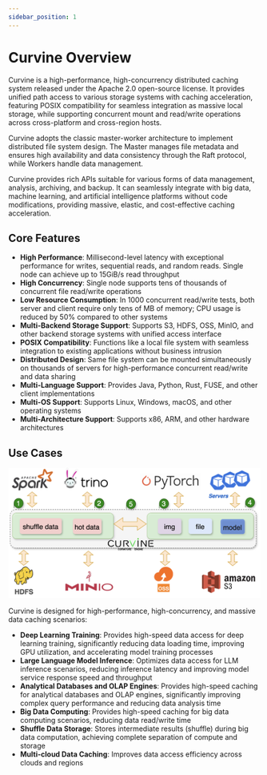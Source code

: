 ```yaml
---
sidebar_position: 1
---
```


# Curvine Overview

Curvine is a high-performance, high-concurrency distributed caching system released under the Apache 2.0 open-source license. It provides unified path access to various storage systems with caching acceleration, featuring POSIX compatibility for seamless integration as massive local storage, while supporting concurrent mount and read/write operations across cross-platform and cross-region hosts.

Curvine adopts the classic master-worker architecture to implement distributed file system design. The Master manages file metadata and ensures high availability and data consistency through the Raft protocol, while Workers handle data management.

Curvine provides rich APIs suitable for various forms of data management, analysis, archiving, and backup. It can seamlessly integrate with big data, machine learning, and artificial intelligence platforms without code modifications, providing massive, elastic, and cost-effective caching acceleration.

## Core Features

- **High Performance**: Millisecond-level latency with exceptional performance for writes, sequential reads, and random reads. Single node can achieve up to 15GiB/s read throughput
- **High Concurrency**: Single node supports tens of thousands of concurrent file read/write operations
- **Low Resource Consumption**: In 1000 concurrent read/write tests, both server and client require only tens of MB of memory; CPU usage is reduced by 50% compared to other systems
- **Multi-Backend Storage Support**: Supports S3, HDFS, OSS, MinIO, and other backend storage systems with unified access interface
- **POSIX Compatibility**: Functions like a local file system with seamless integration to existing applications without business intrusion
- **Distributed Design**: Same file system can be mounted simultaneously on thousands of servers for high-performance concurrent read/write and data sharing
- **Multi-Language Support**: Provides Java, Python, Rust, FUSE, and other client implementations
- **Multi-OS Support**: Supports Linux, Windows, macOS, and other operating systems
- **Multi-Architecture Support**: Supports x86, ARM, and other hardware architectures

## Use Cases

![curvine-scene](./img/curvine-scene.jpg)

Curvine is designed for high-performance, high-concurrency, and massive data caching scenarios:

- **Deep Learning Training**: Provides high-speed data access for deep learning training, significantly reducing data loading time, improving GPU utilization, and accelerating model training processes
- **Large Language Model Inference**: Optimizes data access for LLM inference scenarios, reducing inference latency and improving model service response speed and throughput
- **Analytical Databases and OLAP Engines**: Provides high-speed caching for analytical databases and OLAP engines, significantly improving complex query performance and reducing data analysis time
- **Big Data Computing**: Provides high-speed caching for big data computing scenarios, reducing data read/write time
- **Shuffle Data Storage**: Stores intermediate results (shuffle) during big data computation, achieving complete separation of compute and storage
- **Multi-cloud Data Caching**: Improves data access efficiency across clouds and regions